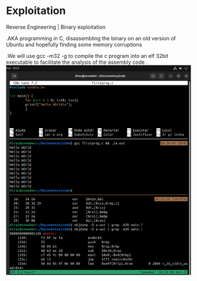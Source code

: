 # Exploitation
Reverse Engineering | Binary exploitation

.AKA programming in C, disassembling the binary on an old version of Ubuntu and hopefully finding some memory corruptions

.We will use gcc -m32 -g to compile the c program into an elf 32bit executable to facilitate the analysis of the assembly code
.
![Project Logo](img/Captura%20de%20tela%20de%202025-05-03%2018-24-48.png)


